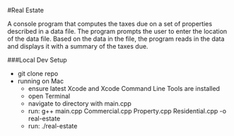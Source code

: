 #Real Estate

A console program that computes the taxes due on a set of properties described in a data file. The program prompts the user to enter the location of the data file.  Based on the data in the file, the program reads in the data and displays it with a summary of the taxes due.

###Local Dev Setup
* git clone repo
* running on Mac
    * ensure latest Xcode and Xcode Command Line Tools are installed
    * open Terminal
    * navigate to directory with main.cpp
    * run: g++ main.cpp Commercial.cpp Property.cpp Residential.cpp -o real-estate
    * run: ./real-estate
